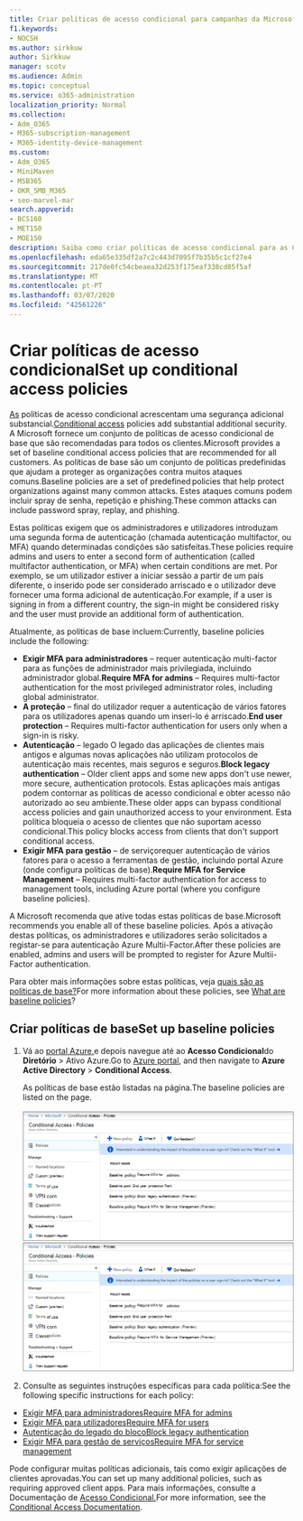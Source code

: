 ```yaml
---
title: Criar políticas de acesso condicional para campanhas da Microsoft 365
f1.keywords:
- NOCSH
ms.author: sirkkuw
author: Sirkkuw
manager: scotv
ms.audience: Admin
ms.topic: conceptual
ms.service: o365-administration
localization_priority: Normal
ms.collection:
- Adm_O365
- M365-subscription-management
- M365-identity-device-management
ms.custom:
- Adm_O365
- MiniMaven
- MSB365
- OKR_SMB_M365
- seo-marvel-mar
search.appverid:
- BCS160
- MET150
- MOE150
description: Saiba como criar políticas de acesso condicional para as Campanhas Microsoft 365 para adicionar uma segurança adicional substancial.
ms.openlocfilehash: eda65e335df2a7c2c443d7095f7b35b5c1cf27e4
ms.sourcegitcommit: 217de0fc54cbeaea32d253f175eaf338cd85f5af
ms.translationtype: MT
ms.contentlocale: pt-PT
ms.lasthandoff: 03/07/2020
ms.locfileid: "42561226"
---
```

# <a name="set-up-conditional-access-policies"></a><span data-ttu-id="0f8b1-103">Criar políticas de acesso condicional</span><span class="sxs-lookup"><span data-stu-id="0f8b1-103">Set up conditional access policies</span></span>

<span data-ttu-id="0f8b1-104">[As](https://docs.microsoft.com/azure/active-directory/conditional-access/overview) políticas de acesso condicional acrescentam uma segurança adicional substancial.</span><span class="sxs-lookup"><span data-stu-id="0f8b1-104">[Conditional access](https://docs.microsoft.com/azure/active-directory/conditional-access/overview) policies add substantial additional security.</span></span> <span data-ttu-id="0f8b1-105">A Microsoft fornece um conjunto de políticas de acesso condicional de base que são recomendadas para todos os clientes.</span><span class="sxs-lookup"><span data-stu-id="0f8b1-105">Microsoft provides a set of baseline conditional access policies that are recommended for all customers.</span></span> <span data-ttu-id="0f8b1-106">As políticas de base são um conjunto de políticas predefinidas que ajudam a proteger as organizações contra muitos ataques comuns.</span><span class="sxs-lookup"><span data-stu-id="0f8b1-106">Baseline policies are a set of predefined policies that help protect organizations against many common attacks.</span></span> <span data-ttu-id="0f8b1-107">Estes ataques comuns podem incluir spray de senha, repetição e phishing.</span><span class="sxs-lookup"><span data-stu-id="0f8b1-107">These common attacks can include password spray, replay, and phishing.</span></span>

<span data-ttu-id="0f8b1-108">Estas políticas exigem que os administradores e utilizadores introduzam uma segunda forma de autenticação (chamada autenticação multifactor, ou MFA) quando determinadas condições são satisfeitas.</span><span class="sxs-lookup"><span data-stu-id="0f8b1-108">These policies require admins and users to enter a second form of authentication (called multifactor authentication, or MFA) when certain conditions are met.</span></span> <span data-ttu-id="0f8b1-109">Por exemplo, se um utilizador estiver a iniciar sessão a partir de um país diferente, o inserido pode ser considerado arriscado e o utilizador deve fornecer uma forma adicional de autenticação.</span><span class="sxs-lookup"><span data-stu-id="0f8b1-109">For example, if a user is signing in from a different country, the sign-in might be considered risky and the user must provide an additional form of authentication.</span></span> 

<span data-ttu-id="0f8b1-110">Atualmente, as políticas de base incluem:</span><span class="sxs-lookup"><span data-stu-id="0f8b1-110">Currently, baseline policies include the following:</span></span>
- <span data-ttu-id="0f8b1-111">**Exigir MFA para administradores** &ndash; requer autenticação multi-factor para as funções de administrador mais privilegiada, incluindo administrador global.</span><span class="sxs-lookup"><span data-stu-id="0f8b1-111">**Require MFA for admins** &ndash; Requires multi-factor authentication for the most privileged administrator roles, including global administrator.</span></span>
- <span data-ttu-id="0f8b1-112">**A proteção** &ndash; final do utilizador requer a autenticação de vários fatores para os utilizadores apenas quando um inseri-lo é arriscado.</span><span class="sxs-lookup"><span data-stu-id="0f8b1-112">**End user protection** &ndash; Requires multi-factor authentication for users only when a sign-in is risky.</span></span> 
- <span data-ttu-id="0f8b1-113">**Autenticação** &ndash; legado O legado das aplicações de clientes mais antigos e algumas novas aplicações não utilizam protocolos de autenticação mais recentes, mais seguros e seguros.</span><span class="sxs-lookup"><span data-stu-id="0f8b1-113">**Block legacy authentication** &ndash; Older client apps and some new apps don't use newer, more secure, authentication protocols.</span></span> <span data-ttu-id="0f8b1-114">Estas aplicações mais antigas podem contornar as políticas de acesso condicional e obter acesso não autorizado ao seu ambiente.</span><span class="sxs-lookup"><span data-stu-id="0f8b1-114">These older apps can bypass conditional access policies and gain unauthorized access to your environment.</span></span> <span data-ttu-id="0f8b1-115">Esta política bloqueia o acesso de clientes que não suportam acesso condicional.</span><span class="sxs-lookup"><span data-stu-id="0f8b1-115">This policy blocks access from clients that don't support conditional access.</span></span> 
- <span data-ttu-id="0f8b1-116">**Exigir MFA para gestão** &ndash; de serviçorequer autenticação de vários fatores para o acesso a ferramentas de gestão, incluindo portal Azure (onde configura políticas de base).</span><span class="sxs-lookup"><span data-stu-id="0f8b1-116">**Require MFA for Service Management** &ndash; Requires multi-factor authentication for access to management tools, including Azure portal (where you configure baseline policies).</span></span> 

<span data-ttu-id="0f8b1-117">A Microsoft recomenda que ative todas estas políticas de base.</span><span class="sxs-lookup"><span data-stu-id="0f8b1-117">Microsoft recommends you enable all of these baseline policies.</span></span> <span data-ttu-id="0f8b1-118">Após a ativação destas políticas, os administradores e utilizadores serão solicitados a registar-se para autenticação Azure Multii-Factor.</span><span class="sxs-lookup"><span data-stu-id="0f8b1-118">After these policies are enabled, admins and users will be prompted to register for Azure Multii-Factor authentication.</span></span>

<span data-ttu-id="0f8b1-119">Para obter mais informações sobre estas políticas, veja [quais são as políticas de base?](https://docs.microsoft.com/azure/active-directory/conditional-access/concept-baseline-protection)</span><span class="sxs-lookup"><span data-stu-id="0f8b1-119">For more information about these policies, see [What are baseline policies](https://docs.microsoft.com/azure/active-directory/conditional-access/concept-baseline-protection)?</span></span>


## <a name="set-up-baseline-policies"></a><span data-ttu-id="0f8b1-120">Criar políticas de base</span><span class="sxs-lookup"><span data-stu-id="0f8b1-120">Set up baseline policies</span></span>

1. <span data-ttu-id="0f8b1-121">Vá ao [portal Azure,](https://portal.azure.com)e depois navegue até ao **Acesso Condicional**do **Diretório** \> Ativo Azure.</span><span class="sxs-lookup"><span data-stu-id="0f8b1-121">Go to [Azure portal](https://portal.azure.com), and then navigate to **Azure Active Directory** \> **Conditional Access**.</span></span>
    
    <span data-ttu-id="0f8b1-122">As políticas de base estão listadas na página.</span><span class="sxs-lookup"><span data-stu-id="0f8b1-122">The baseline policies are listed on the page.</span></span> <br/> <br/>
    <span data-ttu-id="0f8b1-123">![Página que lista políticas de base para acesso condicional.](../media/baslinepolicies.png)</span><span class="sxs-lookup"><span data-stu-id="0f8b1-123">![Page that lists baseline policies for conditional access.](../media/baslinepolicies.png)</span></span>
1. <span data-ttu-id="0f8b1-124">Consulte as seguintes instruções específicas para cada política:</span><span class="sxs-lookup"><span data-stu-id="0f8b1-124">See the following specific instructions for each policy:</span></span>

  - [<span data-ttu-id="0f8b1-125">Exigir MFA para administradores</span><span class="sxs-lookup"><span data-stu-id="0f8b1-125">Require MFA for admins</span></span>](https://docs.microsoft.com/azure/active-directory/conditional-access/howto-baseline-protect-administrators)
- [<span data-ttu-id="0f8b1-126">Exigir MFA para utilizadores</span><span class="sxs-lookup"><span data-stu-id="0f8b1-126">Require MFA for users</span></span>](https://docs.microsoft.com/azure/active-directory/conditional-access/howto-baseline-protect-end-users)  
 - [<span data-ttu-id="0f8b1-127">Autenticação do legado do bloco</span><span class="sxs-lookup"><span data-stu-id="0f8b1-127">Block legacy authentication</span></span>](https://docs.microsoft.com/azure/active-directory/conditional-access/howto-baseline-protect-legacy-auth)
  - [<span data-ttu-id="0f8b1-128">Exigir MFA para gestão de serviços</span><span class="sxs-lookup"><span data-stu-id="0f8b1-128">Require MFA for service management</span></span>](https://docs.microsoft.com/azure/active-directory/conditional-access/howto-baseline-protect-azure)

<span data-ttu-id="0f8b1-129">Pode configurar muitas políticas adicionais, tais como exigir aplicações de clientes aprovadas.</span><span class="sxs-lookup"><span data-stu-id="0f8b1-129">You can set up many additional policies, such as requiring approved client apps.</span></span> <span data-ttu-id="0f8b1-130">Para mais informações, consulte a Documentação de [Acesso Condicional.](https://docs.microsoft.com/azure/active-directory/conditional-access/)</span><span class="sxs-lookup"><span data-stu-id="0f8b1-130">For more information, see the [Conditional Access Documentation](https://docs.microsoft.com/azure/active-directory/conditional-access/).</span></span>
